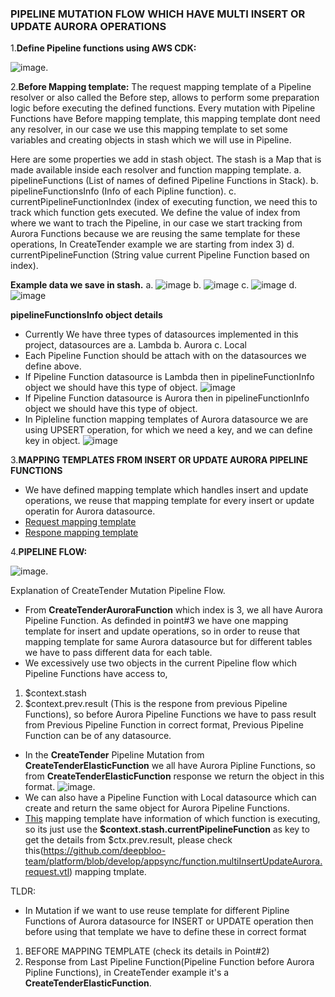 ### PIPELINE MUTATION FLOW WHICH HAVE MULTI INSERT OR UPDATE AURORA OPERATIONS

1.**Define Pipeline functions using AWS CDK:**

![image](https://user-images.githubusercontent.com/17459522/110761031-1af34d00-8271-11eb-8b06-e6f4cdb78cb9.png).

2.**Before Mapping template:**
The request mapping template of a Pipeline resolver or also called the Before step, allows to perform some preparation logic before executing the defined functions. 
Every mutation with Pipeline Functions have Before mapping template, this mapping template dont need any resolver, in our case we use this mapping template to set some variables and creating objects in stash which we will use in Pipeline.

Here are some properties we add in stash object.
The stash is a Map that is made available inside each resolver and function mapping template.
a. pipelineFunctions (List of names of defined Pipeline Functions in Stack).
b. pipelineFunctionsInfo (Info of each Pipline function).
c. currentPipelineFunctionIndex (index of executing function, we need this to track which function gets executed. We define the value of index from where we want to trach the Pipeline, in our case we start tracking from Aurora Functions because we are reusing the same template for these operations, In CreateTender example we are starting from index 3)
d. currentPipelineFunction (String value current Pipeline Function based on index).

**Example data we save in stash.**
a. ![image](https://user-images.githubusercontent.com/17459522/110757948-c5697100-826d-11eb-8402-d4e5fd855336.png)
b. ![image](https://user-images.githubusercontent.com/17459522/110758396-4b85b780-826e-11eb-843e-0cb2dd61db96.png)
c. ![image](https://user-images.githubusercontent.com/17459522/110758766-b46d2f80-826e-11eb-9850-f26e56f7426f.png)
d. ![image](https://user-images.githubusercontent.com/17459522/110759092-0f068b80-826f-11eb-8614-a5ff412b4b98.png)

**pipelineFunctionsInfo object details**
- Currently We have three types of datasources implemented in this project, datasources are
a. Lambda
b. Aurora
c. Local
- Each Pipeline Function should be attach with on the datasources we define above. 
- If Pipeline Function datasource is Lambda then in pipelineFunctionInfo object we should have this type of object.
![image](https://user-images.githubusercontent.com/17459522/110788782-e3949880-8290-11eb-81ec-5eee5aa35256.png)
- If Pipeline Function datasource is Aurora then in pipelineFunctionInfo object we should have this type of object.
- In Pipleline function mapping templates of Aurora datasource we are using UPSERT operation, for which we need a key, and we can define key in object.
![image](https://user-images.githubusercontent.com/17459522/110788999-30786f00-8291-11eb-870f-058472e60da1.png)

3.**MAPPING TEMPLATES FROM INSERT OR UPDATE AURORA PIPELINE FUNCTIONS**
- We have defined mapping template which handles insert and update operations, we reuse that mapping template for every insert or update operatin for Aurora datasource.
- [Request mapping template](https://github.com/deepbloo-team/platform/blob/develop/appsync/function.multiInsertUpdateAurora.request.vtl) 
- [Respone mapping template](https://github.com/deepbloo-team/platform/blob/develop/appsync/function.multiInsertUpdateAurora.response.vtl)

4.**PIPELINE FLOW:**

![image](https://user-images.githubusercontent.com/17459522/111109056-cfe07f00-857b-11eb-87ad-3a27406e754f.png).

Explanation of CreateTender Mutation Pipeline Flow.

- From **CreateTenderAuroraFunction** which index is 3, we all have Aurora Pipeline Function. As definded in point#3 we have one mapping template for insert and update operations, so in order to reuse that mapping template for same Aurora datasource but for different tables we have to pass different data for each table.
- We excessively use two objects in the current Pipeline flow which Pipeline Functions have access to, 
1. $context.stash 
2. $context.prev.result (This is the respone from previous Pipeline Functions), so before Aurora Pipeline Functions we have to pass result from Previous Pipeline Function in correct format, Previous Pipeline Function can be of any datasource.
- In the **CreateTender** Pipeline Mutation from **CreateTenderElasticFunction** we all have Aurora Pipline Functions, so from **CreateTenderElasticFunction** response we return the object in this format.
![image](https://user-images.githubusercontent.com/17459522/111109818-47fb7480-857d-11eb-88bd-e6b9ce3fb40a.png).  
- We can also have a Pipeline Function with Local datasource which can create and return the same object for Aurora Pipeline Functions.
- [This](https://github.com/deepbloo-team/platform/blob/develop/appsync/function.multiInsertUpdateAurora.request.vtl) mapping template have information of which function is executing, so its just use the **$context.stash.currentPipelineFunction** as key to get the details from $ctx.prev.result, please check this(https://github.com/deepbloo-team/platform/blob/develop/appsync/function.multiInsertUpdateAurora.request.vtl) mapping tmplate.

TLDR:
* In Mutation if we want to use reuse template for different Pipline Functions of Aurora datasource for INSERT or UPDATE operation then before using that template we have to define these in correct format
1) BEFORE MAPPING TEMPLATE (check its details in Point#2)
2) Response from Last Pipeline Function(Pipeline Function before Aurora Pipline Functions), in CreateTender example it's a  **CreateTenderElasticFunction**.
    




